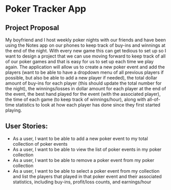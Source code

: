 # Poker Tracker App

## Project Proposal

My boyfriend and I host weekly poker nights with our friends and have been using the Notes app on our phones
to keep track of buy-ins and winnings at the end of the night. With every new game this can get tedious to set
up so I want to design a project that we can use moving forward to keep track of all of our poker games and that
is easy for us to set up each time we play again. The application will allow us to create a new poker event and
add the players (want to be able to have a dropdown menu of all previous players if possible, but also be able
to add a new player if needed), the total dollar amount of buy-ins for each player (this should update the total
number for the night), the winnings/losses in dollar amount for each player at the end of the event, the best 
hand played for the event (with the associated player), the time of each game (to keep track of winnings/hour), 
along with all-of-time statistics to look at how each player has done since they first started playing.


## User Stories:
- As a user, I want to be able to add a new poker event to my total collection of poker events
- As a user, I want to be able to view the list of poker events in my poker collection
- As a user, I want to be able to remove a poker event from my poker collection
- As a user, I want to be able to select a poker event from my collection and list the players that played in that 
poker event and their associated statistics, including buy-ins, profit/loss counts, and earnings/hour

